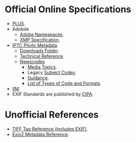 # Official Online Specifications

* [PLUS](http://ns.useplus.org/LDF/ldf-XMPSpecification).
* Adobde
  * [Adobe Namespaces](https://github.com/adobe/xmp-docs/blob/master/XMPNamespaces).
  * [XMP Specification](https://github.com/adobe/xmp-docs/tree/master/XMPSpecifications).
* [IPTC Photo Metadata](https://www.iptc.org/standards/photo-metadata/iptc-standard/).
  * [Downloads Folder](https://iptc.org/std/photometadata/specification/).
  * [Technical Reference](https://iptc.org/std/photometadata/documentation/techreference/).
  * [Newscodes](https://www.iptc.org/standards/newscodes/)
    * [Media Topics](https://www.iptc.org/std/NewsCodes/treeview/mediatopic/mediatopic-en-GB.html).
    * Legacy [Subject Codes](https://cv.iptc.org/newscodes/subjectcode/).
    * [Guidance](https://www.iptc.org/std/NewsCodes/guidelines/).
    * [List of Types of Code and Formats](https://www.iptc.org/std/NewsCodes/guidelines/#_descriptive_newscodes).
* [IIM](https://www.iptc.org/standards/iim/).
* EXIF Standards are published by [CIPA](https://www.cipa.jp/e/std/std-sec.html).


# Unofficial References

* [TIFF Tag Reference (includes EXIF)](https://www.awaresystems.be/imaging/tiff/tifftags.html).
* [Exiv2 Metadata Reference](https://exiv2.org/metadata.html).
